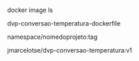 docker image ls

dvp-conversao-temperatura-dockerfile

<namespace> <nomedoprojeto>

namespace/nomedoprojeto:tag

jmarcelotse/dvp-conversao-temperatura:v1